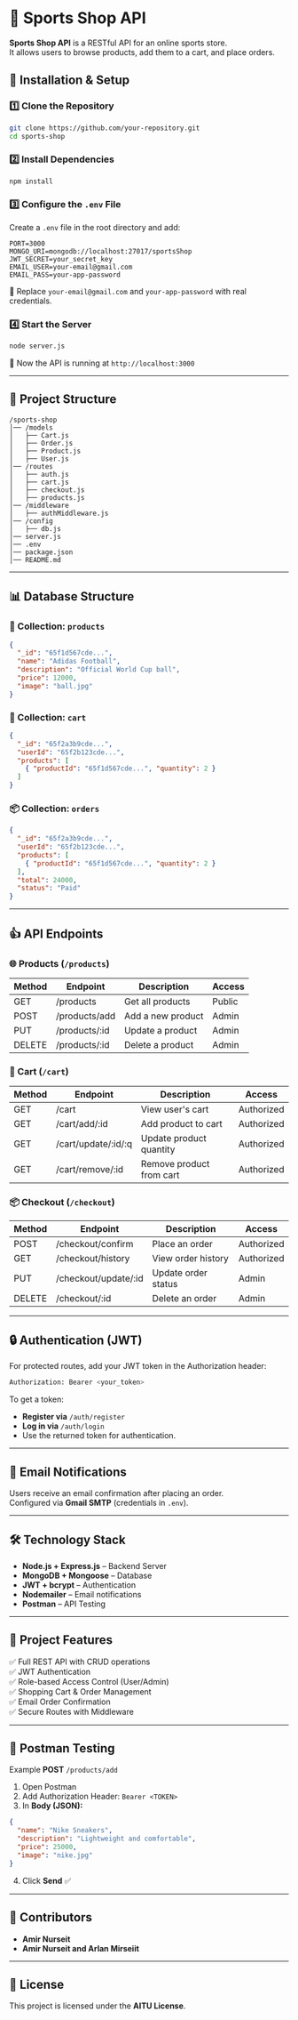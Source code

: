 # 🏀 Sports Shop API

**Sports Shop API** is a RESTful API for an online sports store.  
It allows users to browse products, add them to a cart, and place orders.

## 🚀 Installation & Setup

### 1️⃣ Clone the Repository
```bash
git clone https://github.com/your-repository.git
cd sports-shop
```

### 2️⃣ Install Dependencies
```bash
npm install
```

### 3️⃣ Configure the `.env` File
Create a `.env` file in the root directory and add:
```env
PORT=3000
MONGO_URI=mongodb://localhost:27017/sportsShop
JWT_SECRET=your_secret_key
EMAIL_USER=your-email@gmail.com
EMAIL_PASS=your-app-password
```
🔹 Replace `your-email@gmail.com` and `your-app-password` with real credentials.

### 4️⃣ Start the Server
```bash
node server.js
```
💪 Now the API is running at `http://localhost:3000`

---

## 📂 Project Structure
```
/sports-shop
│── /models
│   ├── Cart.js
│   ├── Order.js
│   ├── Product.js
│   ├── User.js
│── /routes
│   ├── auth.js
│   ├── cart.js
│   ├── checkout.js
│   ├── products.js
│── /middleware
│   ├── authMiddleware.js
│── /config
│   ├── db.js
│── server.js
│── .env
│── package.json
│── README.md
```

---

## 📊 Database Structure

### 🌂 Collection: `products`
```json
{
  "_id": "65f1d567cde...",
  "name": "Adidas Football",
  "description": "Official World Cup ball",
  "price": 12000,
  "image": "ball.jpg"
}
```

### 🛒 Collection: `cart`
```json
{
  "_id": "65f2a3b9cde...",
  "userId": "65f2b123cde...",
  "products": [
    { "productId": "65f1d567cde...", "quantity": 2 }
  ]
}
```

### 📦 Collection: `orders`
```json
{
  "_id": "65f2a3b9cde...",
  "userId": "65f2b123cde...",
  "products": [
    { "productId": "65f1d567cde...", "quantity": 2 }
  ],
  "total": 24000,
  "status": "Paid"
}
```

---

## 👍 API Endpoints

### 🌐 Products (`/products`)
| Method | Endpoint          | Description       | Access |
|--------|------------------|------------------|--------|
| GET    | /products        | Get all products | Public |
| POST   | /products/add    | Add a new product | Admin |
| PUT    | /products/:id    | Update a product | Admin |
| DELETE | /products/:id    | Delete a product | Admin |

### 🛒 Cart (`/cart`)
| Method | Endpoint        | Description            | Access     |
|--------|----------------|------------------------|------------|
| GET    | /cart          | View user's cart       | Authorized |
| GET    | /cart/add/:id  | Add product to cart    | Authorized |
| GET    | /cart/update/:id/:q | Update product quantity | Authorized |
| GET    | /cart/remove/:id | Remove product from cart | Authorized |

### 📦 Checkout (`/checkout`)
| Method | Endpoint             | Description          | Access     |
|--------|----------------------|----------------------|------------|
| POST   | /checkout/confirm    | Place an order      | Authorized |
| GET    | /checkout/history    | View order history  | Authorized |
| PUT    | /checkout/update/:id | Update order status | Admin      |
| DELETE | /checkout/:id        | Delete an order     | Admin      |

---

## 🔒 Authentication (JWT)
For protected routes, add your JWT token in the Authorization header:
```bash
Authorization: Bearer <your_token>
```
To get a token:
- **Register via** `/auth/register`
- **Log in via** `/auth/login`
- Use the returned token for authentication.

---

## 📧 Email Notifications
Users receive an email confirmation after placing an order.  
Configured via **Gmail SMTP** (credentials in `.env`).

---

## 🛠 Technology Stack
- **Node.js + Express.js** – Backend Server
- **MongoDB + Mongoose** – Database
- **JWT + bcrypt** – Authentication
- **Nodemailer** – Email notifications
- **Postman** – API Testing

---

## 🌟 Project Features
✅ Full REST API with CRUD operations  
✅ JWT Authentication  
✅ Role-based Access Control (User/Admin)  
✅ Shopping Cart & Order Management  
✅ Email Order Confirmation  
✅ Secure Routes with Middleware  

---

## 🎯 Postman Testing
Example **POST** `/products/add`
1. Open Postman
2. Add Authorization Header: `Bearer <TOKEN>`
3. In **Body (JSON):**
```json
{
  "name": "Nike Sneakers",
  "description": "Lightweight and comfortable",
  "price": 25000,
  "image": "nike.jpg"
}
```
4. Click **Send** ✅

---

## 🤝 Contributors
- **Amir Nurseit**  
- **Amir Nurseit and Arlan Mirseiit**  

---

## 📜 License
This project is licensed under the **AITU License**.
